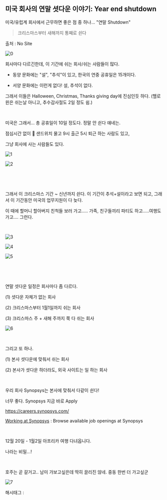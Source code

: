 ## 미국 회사의 연말 셧다운 이야기: Year end shutdown

미국/유럽계 회사에서 근무하면 좋은 점 중 하나... "연말 Shutdown"

> 크리스마스부터 새해까지 통째로 쉰다

출처 : No Site

![0](./asset/0.png)

회사마다 다르긴한데, 이 기간에 쉬는 회사/쉬는 사람들이 많다.

- 동양 문화에는 "설", "추석"이 있고, 한국의 연중 공휴일은 15개이다.

- 서양 문화에는 이런게 없다! 설, 추석이 없다.

그래서 이들은 Halloween, Christmas, Thanks giving day에 진심인듯 하다. (핼로윈은 쉬는날 아니고, 추수감사절도 2일 정도 쉼.)

​

미국은 그래서… 총 공휴일이 10일 정도다. 정말 안 쉰다 얘네는.

점심시간 없이 🥪 샌드위치 물고 9시 출근 5시 퇴근 하는 사람도 있고,

그냥 회사에 사는 사람들도 있다.

![1](./asset/1.png)

![2](./asset/2.png)

​

​

그래서 이 크리스마스 기간 ~ 신년까지 쉰다. 이 기간이 추석+설이라고 보면 되고, 그래서 이 기간동안 미국의 업무지원이 다 늦다.

이 때에 할머니 할아버지 친척들 보러 가고..... 가족, 친구들끼리 파티도 하고.....여행도 가고.... 그런다.

​

![3](./asset/3.png)

![4](./asset/4.png)

![5](./asset/5.png)

​

​

연말 셧다운 일정은 회사마다 좀 다르다.

(1) 셧다운 자체가 없는 회사

(2) 크리스마스부터 1월1일까지 쉬는 회사

(3) 크리스마스 주 + 새해 주까지 쭉 다 쉬는 회사

![6](./asset/6.png)

​

그리고 또 하나.

(1) 본사 셧다운에 맞춰서 쉬는 회사

(2) 본사가 셧다운 하더라도, 외국 사이트는 일 하는 회사

​

우리 회사 Synopsys는 본사에 맞춰서 다같이 쉰다!

너무 좋다. Synopsys 지금 바로 Apply

https://careers.synopsys.com/

[Working at Synopsys](https://careers.synopsys.com/) : Browse available job openings at Synopsys

​

12월 20일 - 1월2일 아프리카 여행 다녀옵니다.

나라는 비밀...!

​

호주는 곧 갈거고.. 남미 가보고싶은데 딱히 끌리진 않네. 중동 한번 더 가고싶군

![7](./asset/7.png)

 해시태그 : 